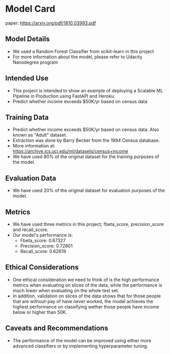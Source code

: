# Model Card
paper: https://arxiv.org/pdf/1810.03993.pdf
## Model Details
- We used a Random Forest Classifier from scikit-learn in this project
- For more information about the model, please refer to Udacity Nanodegree program
## Intended Use
- This project is intended to show an example of deploying a Scalable ML Pipeline in Production using FastAPI and Heroku.
- Predict whether income exceeds $50K/yr based on census data
## Training Data
- Predict whether income exceeds $50K/yr based on census data. Also known as "Adult" dataset.
- Extraction was done by Barry Becker from the 1994 Census database.
- More information at: https://archive.ics.uci.edu/ml/datasets/census+income
- We have used 80% of the original dataset for the training purposes of the model.
## Evaluation Data
- We have used 20% of the original dataset for evaluation purposes of the model.
## Metrics
- We have used three metrics in this project; fbeta_score, precision_score and recall_score.
- Our model's performance is:
  - Fbeta_score: 0.67327
  - Precision_score: 0.72801
  - Recall_score: 0.62619

## Ethical Considerations
- One ethical consideration we need to think of is the high performance metrics when evaluating on slices of the data, 
while the performance is much lower when evaluating on the whole test set.
- In addition, validation on slices of the data shows that for those people that are without-pay of have never worked,
the model achieves the highest performance on classifying wether those people have income below or higher than 50K.
## Caveats and Recommendations
- The performance of the model can be improved using either more advanced classifiers or by implementing hyperparameter tuning.